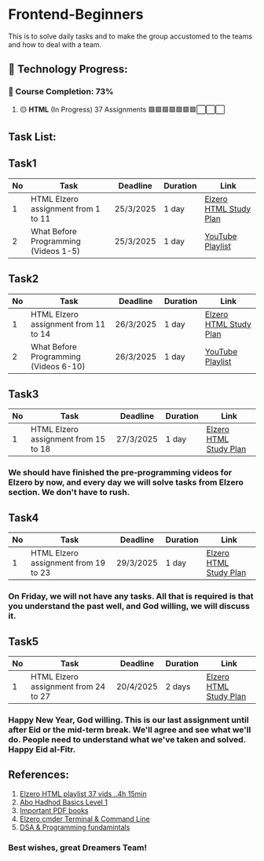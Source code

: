# Frontend-Beginners
This is to solve daily tasks and to make the group accustomed to the teams and how to deal with a team.

## 🚀 Technology Progress:

### 📌 Course Completion: 73%
1. 🟡 **HTML** (In Progress) 37 Assignments
🟩🟩🟩🟩🟩🟩🟩⬜⬜⬜ 

## Task List:
## Task1
| No | Task | Deadline | Duration | Link |
|----|------|----------|----------|------|
| 1  | HTML Elzero assignment from 1 to 11 | 25/3/2025 | 1 day | [Elzero HTML Study Plan](https://elzero.org/study/html-2021-study-plan/) |
| 2  | What Before Programming (Videos 1-5) | 25/3/2025 | 1 day | [YouTube Playlist](https://www.youtube.com/watch?v=aK46A6jQ1RM&list=PLDoPjvoNmBAx8xKvAXpb6f0Urj98Xo7zg) |

## Task2
| No | Task | Deadline | Duration | Link |
|----|------|----------|----------|------|
| 1  | HTML Elzero assignment from 11 to 14 | 26/3/2025 | 1 day | [Elzero HTML Study Plan](https://elzero.org/study/html-2021-study-plan/) |
| 2  | What Before Programming (Videos 6-10) | 26/3/2025 | 1 day | [YouTube Playlist](https://www.youtube.com/watch?v=aK46A6jQ1RM&list=PLDoPjvoNmBAx8xKvAXpb6f0Urj98Xo7zg) |

## Task3
| No | Task | Deadline | Duration | Link |
|----|------|----------|----------|------|
| 1  | HTML Elzero assignment from 15 to 18 | 27/3/2025 | 1 day | [Elzero HTML Study Plan](https://elzero.org/study/html-2021-study-plan/) |
### We should have finished the pre-programming videos for Elzero by now, and every day we will solve tasks from Elzero section. We don't have to rush.

## Task4
| No | Task | Deadline | Duration | Link |
|----|------|----------|----------|------|
| 1  | HTML Elzero assignment from 19 to 23 | 29/3/2025 | 1 day | [Elzero HTML Study Plan](https://elzero.org/study/html-2021-study-plan/) |
### On Friday, we will not have any tasks. All that is required is that you understand the past well, and God willing, we will discuss it.

## Task5
| No | Task | Deadline | Duration | Link |
|----|------|----------|----------|------|
| 1  | HTML Elzero assignment from 24 to 27 | 20/4/2025 | 2 days | [Elzero HTML Study Plan](https://elzero.org/study/html-2021-study-plan/) |
### Happy New Year, God willing. This is our last assignment until after Eid or the mid-term break. We'll agree and see what we'll do. People need to understand what we've taken and solved. Happy Eid al-Fitr.

## References:
1. [Elzero HTML playlist 37 vids ..4h 15min ](https://youtube.com/playlist?list=PLDoPjvoNmBAw_t_XWUFbBX-c9MafPk9ji&si=MkL5v8HEdXAYqZ0l)
2. [Abo Hadhod Basics Level 1](https://www.youtube.com/watch?v=LWCBg5tb64I&list=PL3X--QIIK-OHgMV2yBz3GLfM5d_5BxOSj)
3. [Important PDF books](https://books.goalkicker.com/)
4. [Elzero cmder Terminal & Command Line](https://www.youtube.com/watch?v=JVs2Ywy7wGQ&list=PLDoPjvoNmBAxzNO8ixW83Sf8FnLy_MkUT)
5. [DSA & Programming fundamintals](https://github.com/m7mdraafat/Basics-Computer-Science?sfnsn=scwspwa)
### Best wishes, great **Dreamers** Team!
